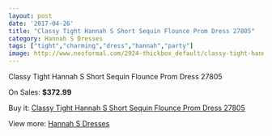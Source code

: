 ```yaml
---
layout: post
date: '2017-04-26'
title: "Classy Tight Hannah S Short Sequin Flounce Prom Dress 27805"
category: Hannah S Dresses
tags: ["tight","charming","dress","hannah","party"]
image: http://www.neoformal.com/2924-thickbox_default/classy-tight-hannah-s-short-sequin-flounce-prom-dress-27805.jpg
---
```

Classy Tight Hannah S Short Sequin Flounce Prom Dress 27805

On Sales: **$372.99**
<a href="https://www.neoformal.com/en/hannah-s-dresses/1086-classy-tight-hannah-s-short-sequin-flounce-prom-dress-27805.html"><amp-img layout="responsive" width="600" height="600" src="//www.neoformal.com/2924-thickbox_default/classy-tight-hannah-s-short-sequin-flounce-prom-dress-27805.jpg" alt="Classy Tight Hannah S Short Sequin Flounce Prom Dress 27805 0" /></a>
<a href="https://www.neoformal.com/en/hannah-s-dresses/1086-classy-tight-hannah-s-short-sequin-flounce-prom-dress-27805.html"><amp-img layout="responsive" width="600" height="600" src="//www.neoformal.com/2926-thickbox_default/classy-tight-hannah-s-short-sequin-flounce-prom-dress-27805.jpg" alt="Classy Tight Hannah S Short Sequin Flounce Prom Dress 27805 1" /></a>
<a href="https://www.neoformal.com/en/hannah-s-dresses/1086-classy-tight-hannah-s-short-sequin-flounce-prom-dress-27805.html"><amp-img layout="responsive" width="600" height="600" src="//www.neoformal.com/2925-thickbox_default/classy-tight-hannah-s-short-sequin-flounce-prom-dress-27805.jpg" alt="Classy Tight Hannah S Short Sequin Flounce Prom Dress 27805 2" /></a>

Buy it: [Classy Tight Hannah S Short Sequin Flounce Prom Dress 27805](https://www.neoformal.com/en/hannah-s-dresses/1086-classy-tight-hannah-s-short-sequin-flounce-prom-dress-27805.html "Classy Tight Hannah S Short Sequin Flounce Prom Dress 27805")

View more: [Hannah S Dresses](https://www.neoformal.com/en/12-hannah-s-dresses "Hannah S Dresses")